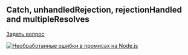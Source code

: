 ## Catch, unhandledRejection, rejectionHandled and multipleResolves

[Задать вопрос](https://github.com/HowProgrammingWorks/LiveQA/discussions/categories/q-a)

[![Необработанные ошибки в промисах на Node.js](https://img.youtube.com/vi/1Ml5NE2fsZ8/0.jpg)](https://www.youtube.com/watch?v=1Ml5NE2fsZ8)
